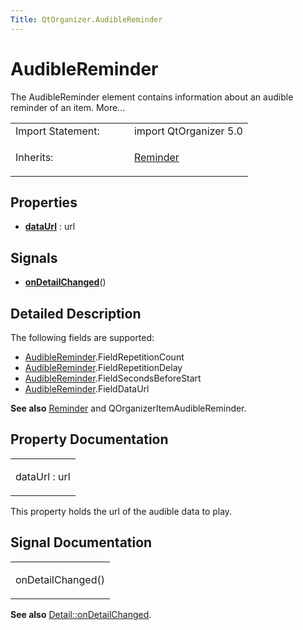 ```yaml
---
Title: QtOrganizer.AudibleReminder
---
```

        
AudibleReminder
===============

<span class="subtitle"></span>
The AudibleReminder element contains information about an audible reminder of an item. More...

<table>
<colgroup>
<col width="50%" />
<col width="50%" />
</colgroup>
<tbody>
<tr class="odd">
<td>Import Statement:</td>
<td>import QtOrganizer 5.0</td>
</tr>
<tr class="even">
<td>Inherits:</td>
<td><p><a href="QtOrganizer.Reminder.md">Reminder</a></p></td>
</tr>
</tbody>
</table>

<span id="properties"></span>
Properties
----------

-   ****[dataUrl](#dataUrl-prop)**** : url

<span id="signals"></span>
Signals
-------

-   ****[onDetailChanged](#onDetailChanged-signal)****()

<span id="details"></span>
Detailed Description
--------------------

The following fields are supported:

-   [AudibleReminder](index.html).FieldRepetitionCount
-   [AudibleReminder](index.html).FieldRepetitionDelay
-   [AudibleReminder](index.html).FieldSecondsBeforeStart
-   [AudibleReminder](index.html).FieldDataUrl

**See also** [Reminder](../QtOrganizer.Reminder.md) and QOrganizerItemAudibleReminder.

Property Documentation
----------------------

<table>
<colgroup>
<col width="100%" />
</colgroup>
<tbody>
<tr class="odd">
<td><p><span id="dataUrl-prop"></span><span class="name">dataUrl</span> : <span class="type">url</span></p></td>
</tr>
</tbody>
</table>

This property holds the url of the audible data to play.

Signal Documentation
--------------------

<table>
<colgroup>
<col width="100%" />
</colgroup>
<tbody>
<tr class="odd">
<td><p><span id="onDetailChanged-signal"></span><span class="name">onDetailChanged</span>()</p></td>
</tr>
</tbody>
</table>

**See also** [Detail::onDetailChanged](../QtOrganizer.Detail.md#onDetailChanged-signal).

